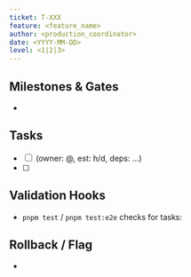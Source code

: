```yaml
---
ticket: T-XXX
feature: <feature_name>
author: <production_coordinator>
date: <YYYY-MM-DD>
level: <1|2|3>
---
```


## Milestones & Gates

- <optional>

## Tasks

- [ ] <task> (owner: @, est: h/d, deps: …)
- [ ] <task>

## Validation Hooks

- `pnpm test` / `pnpm test:e2e` checks for tasks: <mapping>

## Rollback / Flag

- <if applicable>
